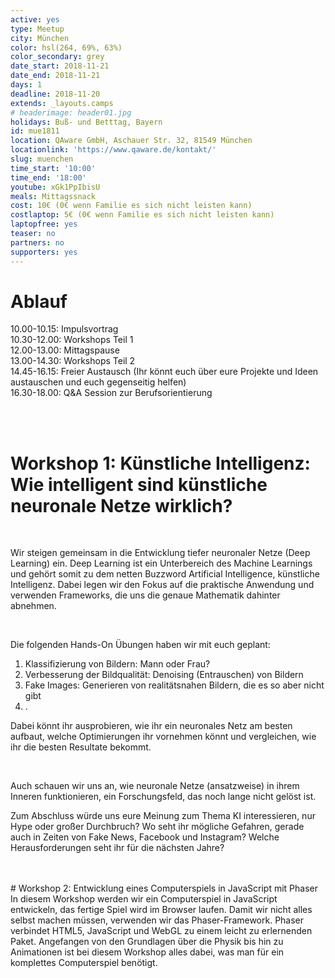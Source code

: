 ```yaml
---
active: yes
type: Meetup
city: München
color: hsl(264, 69%, 63%)
color_secondary: grey
date_start: 2018-11-21
date_end: 2018-11-21
days: 1
deadline: 2018-11-20
extends: _layouts.camps
# headerimage: header01.jpg
holidays: Buß- und Betttag, Bayern
id: mue1811
location: QAware GmbH, Aschauer Str. 32, 81549 München
locationlink: 'https://www.qaware.de/kontakt/'
slug: muenchen
time_start: '10:00'
time_end: '18:00'
youtube: xGk1PpIbisU
meals: Mittagssnack
cost: 10€ (0€ wenn Familie es sich nicht leisten kann)
costlaptop: 5€ (0€ wenn Familie es sich nicht leisten kann)
laptopfree: yes
teaser: no
partners: no
supporters: yes
---
```

# Ablauf

<p class="text-xl">
    10.00-10.15: Impulsvortrag <br> 
    10.30-12.00: Workshops Teil 1 <br>
    12.00-13.00: Mittagspause <br>
    13.00-14.30: Workshops Teil 2 <br>
    14.45-16.15: Freier Austausch (Ihr könnt euch über eure Projekte und Ideen austauschen und euch gegenseitig helfen) <br>
    16.30-18.00: Q&A Session zur Berufsorientierung <br>
</p>
<br><br>

# Workshop 1: Künstliche Intelligenz: Wie intelligent sind künstliche neuronale Netze wirklich?
<br>
<p>Wir steigen gemeinsam in die Entwicklung tiefer neuronaler Netze (Deep Learning) ein. Deep Learning ist ein Unterbereich des Machine Learnings und gehört somit zu dem netten Buzzword Artificial Intelligence, künstliche Intelligenz. Dabei legen wir den Fokus auf die praktische Anwendung und verwenden Frameworks, die uns die genaue Mathematik dahinter abnehmen.</p>
<br>
<p>Die folgenden Hands-On Übungen haben wir mit euch geplant:</p>
<ol start="1"><li>Klassifizierung von Bildern: Mann oder Frau?
</li><li>Verbesserung der Bildqualität: Denoising (Entrauschen) von Bildern
</li><li>Fake Images: Generieren von realitätsnahen Bildern, die es so aber nicht gibt
</li><li>.
</li></ol>
<p>Dabei könnt ihr ausprobieren, wie ihr ein neuronales Netz am besten aufbaut, welche Optimierungen ihr vornehmen könnt und vergleichen, wie ihr die besten Resultate bekommt.</p>
<br>
<p>Auch schauen wir uns an, wie neuronale Netze (ansatzweise) in ihrem Inneren funktionieren, ein Forschungsfeld, das noch lange nicht gelöst ist.</p>
<p>Zum Abschluss würde uns eure Meinung zum Thema KI interessieren, nur Hype oder großer Durchbruch? Wo seht ihr mögliche Gefahren, gerade auch in Zeiten von Fake News, Facebook und Instagram? Welche Herausforderungen seht ihr für die nächsten Jahre?</p>
<br><br>
# Workshop 2: Entwicklung eines Computerspiels in JavaScript mit Phaser
In diesem Workshop werden wir ein Computerspiel in JavaScript entwickeln, das fertige Spiel wird im Browser laufen. Damit wir nicht alles selbst machen müssen, verwenden wir das Phaser-Framework. Phaser verbindet HTML5, JavaScript und WebGL zu einem leicht zu erlernenden Paket.  
Angefangen von den Grundlagen über die Physik bis hin zu Animationen ist bei diesem Workshop alles dabei, was man für ein komplettes Computerspiel benötigt.
